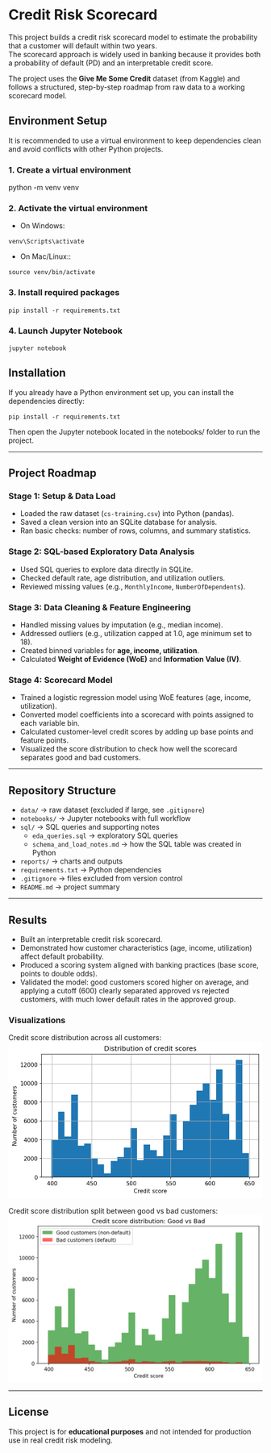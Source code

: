 # Credit Risk Scorecard

This project builds a credit risk scorecard model to estimate the probability that a customer will default within two years.  
The scorecard approach is widely used in banking because it provides both a probability of default (PD) and an interpretable credit score.

The project uses the **Give Me Some Credit** dataset (from Kaggle) and follows a structured, step-by-step roadmap from raw data to a working scorecard model.


## Environment Setup

It is recommended to use a virtual environment to keep dependencies clean and avoid conflicts with other Python projects.

### 1. Create a virtual environment
python -m venv venv
### 2. Activate the virtual environment
- On Windows:
```
venv\Scripts\activate
```
- On Mac/Linux::
```
source venv/bin/activate
``` 
### 3. Install required packages
```
pip install -r requirements.txt
```
### 4. Launch Jupyter Notebook
```
jupyter notebook
```
## Installation
If you already have a Python environment set up, you can install the dependencies directly:
```
pip install -r requirements.txt
```
Then open the Jupyter notebook located in the notebooks/ folder to run the project.

---

## Project Roadmap
### Stage 1: Setup & Data Load
- Loaded the raw dataset (`cs-training.csv`) into Python (pandas).
- Saved a clean version into an SQLite database for analysis.
- Ran basic checks: number of rows, columns, and summary statistics.

### Stage 2: SQL-based Exploratory Data Analysis
- Used SQL queries to explore data directly in SQLite.
- Checked default rate, age distribution, and utilization outliers.
- Reviewed missing values (e.g., `MonthlyIncome`, `NumberOfDependents`).

### Stage 3: Data Cleaning & Feature Engineering
- Handled missing values by imputation (e.g., median income).
- Addressed outliers (e.g., utilization capped at 1.0, age minimum set to 18).
- Created binned variables for **age, income, utilization**.
- Calculated **Weight of Evidence (WoE)** and **Information Value (IV)**.

### Stage 4: Scorecard Model
- Trained a logistic regression model using WoE features (age, income, utilization).
- Converted model coefficients into a scorecard with points assigned to each variable bin.
- Calculated customer-level credit scores by adding up base points and feature points.
- Visualized the score distribution to check how well the scorecard separates good and bad customers.

---

## Repository Structure

- `data/` → raw dataset (excluded if large, see `.gitignore`)
- `notebooks/` → Jupyter notebooks with full workflow
- `sql/` → SQL queries and supporting notes
  - `eda_queries.sql` → exploratory SQL queries
  - `schema_and_load_notes.md` → how the SQL table was created in Python
- `reports/` → charts and outputs
- `requirements.txt` → Python dependencies
- `.gitignore` → files excluded from version control
- `README.md` → project summary


---

## Results

- Built an interpretable credit risk scorecard.  
- Demonstrated how customer characteristics (age, income, utilization) affect default probability.  
- Produced a scoring system aligned with banking practices (base score, points to double odds).  
- Validated the model: good customers scored higher on average, and applying a cutoff (600) clearly separated approved vs rejected customers, with much lower default rates in the approved group.

### Visualizations

Credit score distribution across all customers:  
![Credit Score Distribution](reports/credit_score_distribution.png)  

Credit score distribution split between good vs bad customers:  
![Credit Score Good vs Bad](reports/credit_score_good_vs_bad.png)  

---

## License

This project is for **educational purposes** and not intended for production use in real credit risk modeling.




